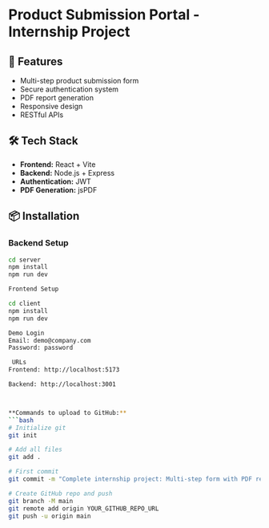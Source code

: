 # Product Submission Portal - Internship Project

## 🚀 Features
- Multi-step product submission form
- Secure authentication system
- PDF report generation
- Responsive design
- RESTful APIs

## 🛠 Tech Stack
- **Frontend:** React + Vite
- **Backend:** Node.js + Express
- **Authentication:** JWT
- **PDF Generation:** jsPDF

## 📦 Installation

### Backend Setup
```bash
cd server
npm install
npm run dev

Frontend Setup

cd client
npm install
npm run dev

Demo Login
Email: demo@company.com
Password: password

 URLs
Frontend: http://localhost:5173

Backend: http://localhost:3001



**Commands to upload to GitHub:**
```bash
# Initialize git
git init

# Add all files
git add .

# First commit
git commit -m "Complete internship project: Multi-step form with PDF reports"

# Create GitHub repo and push
git branch -M main
git remote add origin YOUR_GITHUB_REPO_URL
git push -u origin main